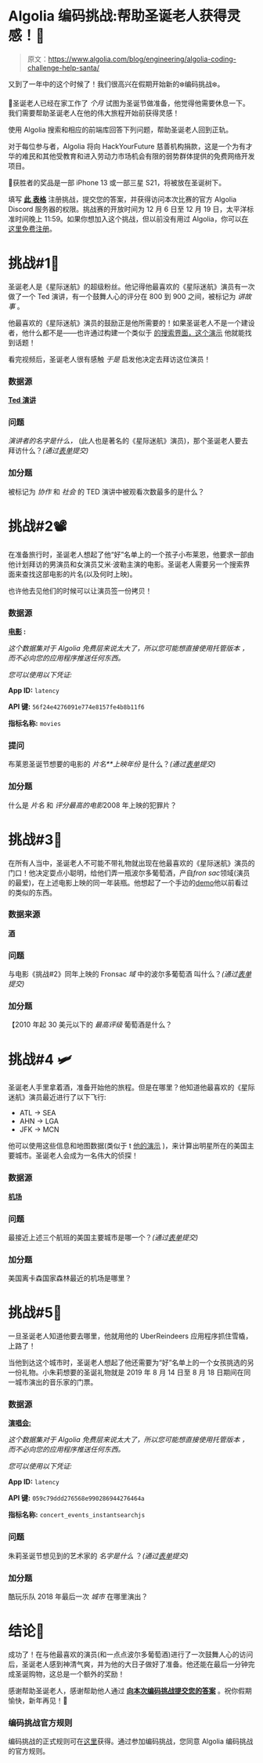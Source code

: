 # Algolia 编码挑战:帮助圣诞老人获得灵感！🎅

> 原文：<https://www.algolia.com/blog/engineering/algolia-coding-challenge-help-santa/>

又到了一年中的这个时候了！我们很高兴在假期开始新的❄️编码挑战❄️。

🎅圣诞老人已经在家工作了 *个月* 试图为圣诞节做准备，他觉得他需要休息一下。我们需要帮助圣诞老人在他的伟大旅程开始前获得灵感！

使用 Algolia 搜索和相应的前端库回答下列问题，帮助圣诞老人回到正轨。

对于每位参与者，Algolia 将向 HackYourFuture 慈善机构捐款，这是一个为有才华的难民和其他受教育和进入劳动力市场机会有限的弱势群体提供的免费网络开发项目。

📱获胜者的奖品是一部 iPhone 13 或一部三星 S21，将被放在圣诞树下。

填写 [**此** **表格**](https://forms.gle/27yN673e5ncQNdMR6) 注册挑战，提交您的答案，并获得访问本次比赛的官方 Algolia Discord 服务器的权限。挑战赛的开放时间为 12 月 6 日至 12 月 19 日，太平洋标准时间晚上 11:59。如果你想加入这个挑战，但以前没有用过 Algolia，你可以[在这里免费注册](https://www.algolia.com/developers/get-started/)。

# [](#challenge-1-%f0%9f%8e%a4)**挑战#1🎤**

圣诞老人是《星际迷航》的超级粉丝。他记得他最喜欢的《星际迷航》演员有一次做了一个 Ted 演讲，有一个鼓舞人心的评分在 800 到 900 之间，被标记为 *讲故事* 。

他最喜欢的《星际迷航》演员的鼓励正是他所需要的！如果圣诞老人不是一个建设者，他什么都不是——也许通过构建一个类似于 [的搜索界面，这个演示](https://preview.algolia.com/ted/) 他就能找到话题！

看完视频后，圣诞老人很有感触 *于是* 启发他决定去拜访这位演员！

### [](#data-source)**数据源**

[**Ted 演讲**](https://github.com/algolia/datasets/blob/master/tedtalks/talks.json)

### [](#question)**问题**

*演讲者的名字是什么，* (此人也是著名的《星际迷航》演员)，那个圣诞老人要去拜访什么？*(通过[表单](https://docs.google.com/forms/d/e/1FAIpQLSfU5XNTarCngITo5p4d-7VMnVc3a4IVRkK46XU5JADGfUjLow/viewform?usp=sf_link)提交)*

### [](#bonus-question)**加分题**

被标记为 *协作* 和 *社会* 的 TED 演讲中被观看次数最多的是什么？

# [](#challenge-2-%f0%9f%93%bd)**挑战#2📽**

在准备旅行时，圣诞老人想起了他“好”名单上的一个孩子小布莱恩，他要求一部由他计划拜访的男演员和女演员艾米·波勒主演的电影。圣诞老人需要另一个搜索界面来查找这部电影的片名(以及何时上映)。

也许他去见他们的时候可以让演员签一份拷贝！

### [](#data-source)**数据源**

**[电影](https://github.com/algolia/datasets/blob/master/movies/) :**

*这个数据集对于 Algolia 免费层来说太大了，所以您可能想直接使用托管版本* *，而不必向您的应用程序推送任何东西。*

*您可以使用以下凭证:*

**App ID:** `latency`

**API 键:** `56f24e4276091e774e8157fe4b8b11f6`

**指标名称:** `movies`

### [](#question)**提问**

布莱恩圣诞节想要的电影的 *片名**上映年份* 是什么？*(通过[表单](https://docs.google.com/forms/d/e/1FAIpQLSfU5XNTarCngITo5p4d-7VMnVc3a4IVRkK46XU5JADGfUjLow/viewform?usp=sf_link)提交)*

### [](#bonus-question)**加分题**

什么是 *片名* 和 *评分最高的电影*2008 年上映的犯罪片？

# [](#challenge-3-%f0%9f%8d%b7)**挑战#3🍷**

在所有人当中，圣诞老人不可能不带礼物就出现在他最喜欢的《星际迷航》演员的门口！他决定耍点小聪明，给他们弄一瓶波尔多葡萄酒，产自*fron sac*领域(演员的最爱)，在上述电影上映的同一年装瓶。他想起了一个手边的[demo](https://github.com/algolia/hack-bdx/tree/node)他以前看过的类似的东西。

### [](#data-source)**数据来源**

**[酒](https://github.com/algolia/datasets/tree/master/wine/)**

### [](#question)**问题**

与电影《挑战#2》同年上映的 Fronsac *域* 中的波尔多葡萄酒 叫什么？*(通过[表单](https://docs.google.com/forms/d/e/1FAIpQLSfU5XNTarCngITo5p4d-7VMnVc3a4IVRkK46XU5JADGfUjLow/viewform?usp=sf_link)提交)*

### [](#bonus-question)**加分题**

【2010 年起 30 美元以下的 *最高评级* 葡萄酒是什么？

# [](#challenge-4-%f0%9f%9b%a9)**挑战#4 🛩**

圣诞老人手里拿着酒，准备开始他的旅程。但是在哪里？他知道他最喜欢的《星际迷航》演员最近进行了以下飞行:

*   ATL → SEA
*   AHN → LGA
*   JFK → MCN

他可以使用这些信息和地图数据(类似于 t [他的演示](https://preview.algolia.com/geo-search/) )，来计算出明星所在的美国主要城市。圣诞老人会成为一名伟大的侦探！

### [](#data-source)**数据源**

[**机场**](https://github.com/algolia/datasets/tree/master/airports)

### [](#question)**问题**

最接近上述三个航班的美国主要城市是哪一个？*(通过[表单](https://docs.google.com/forms/d/e/1FAIpQLSfU5XNTarCngITo5p4d-7VMnVc3a4IVRkK46XU5JADGfUjLow/viewform?usp=sf_link)提交)*

### [](#bonus-question)**加分题**

美国离卡森国家森林最近的机场是哪里？

# [](#challenge-5-%f0%9f%8e%b8)**挑战#5🎸**

一旦圣诞老人知道他要去哪里，他就用他的 UberReindeers 应用程序抓住雪橇，上路了！

当他到达这个城市时，圣诞老人想起了他还需要为“好”名单上的一个女孩挑选的另一份礼物。小朱莉想要的圣诞礼物就是 2019 年 8 月 14 日至 8 月 18 日期间在同一城市演出的音乐家的门票。

### [](#data-source)**数据源**

[**演唱会:**](https://github.com/algolia/datasets/blob/master/concerts)

*这个数据集对于 Algolia 免费层来说太大了，所以您可能想直接使用托管版本* *，而不必向您的应用程序推送任何东西。*

*您可以使用以下凭证:*

**App ID:** `latency`

**API 键:** `059c79ddd276568e990286944276464a`

**指标名称:** `concert_events_instantsearchjs`

### [](#question)**问题**

朱莉圣诞节想见到的艺术家的 *名字是什么* ？*(通过[表单](https://docs.google.com/forms/d/e/1FAIpQLSfU5XNTarCngITo5p4d-7VMnVc3a4IVRkK46XU5JADGfUjLow/viewform?usp=sf_link)提交)*

### [](#bonus-question)**加分题**

酷玩乐队 2018 年最后一次 *城市* 在哪里演出？

# [](#conclusion-%f0%9f%8e%84)**结论🎄**

成功了！在与他最喜欢的演员(和一点点波尔多葡萄酒)进行了一次鼓舞人心的访问后，圣诞老人感到神清气爽，并为他的大日子做好了准备。他还能在最后一分钟完成圣诞购物，这总是一个额外的奖励！

感谢帮助圣诞老人，感谢帮助他人通过 [**向本次编码挑战提交您的答案**](https://forms.gle/27yN673e5ncQNdMR6) 。祝你假期愉快，新年再见！🥳

### [](#coding-challenge-official-rules)编码挑战官方规则

编码挑战的正式规则可在[这里](https://utm.io/ud2kQ)获得。通过参加编码挑战，您同意 Algolia 编码挑战的官方规则。